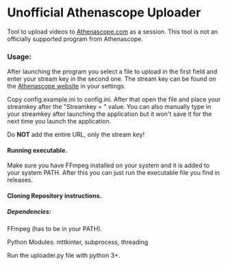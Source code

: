 # Unofficial Athenascope Uploader
 Tool to upload videos to [Athenascope.com](https://athenascope.com/) as a session.
 This tool is not an officially supported program from Athenascope.

### Usage: 
After launching the program you select a file to upload in the first field and enter your stream key in the second one. The stream key can be found on the [Athenascope website](https://athenascope.com/) in your settings.

Copy config.example.ini to config.ini. After that open the file and place your streamkey after the "Streamkey = " value.
You can also manually type in your streamkey after launching the application but it won't save it for the next time you launch the application.

Do **NOT** add the entire URL, only the stream key!

#### Running executable.

Make sure you have FFmpeg installed on your system and it is added to your system PATH.
After this you can just run the executable file you find in releases.

#### Cloning Repository instructions.

##### Dependencies:
FFmpeg (has to be in your PATH).

Python Modules:
mttkinter, subprocess, threading

Run the uploader.py file with python 3+.


